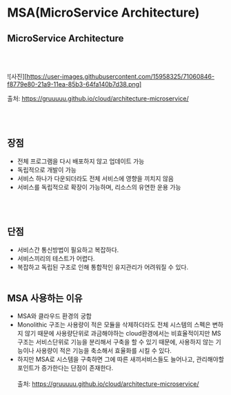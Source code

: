 # MSA(MicroService Architecture)

## MicroService Architecture

<br/>
<br/>

![사진][https://user-images.githubusercontent.com/15958325/71060846-f8779e80-21a9-11ea-85b3-64fa140b7d38.png]

출처: https://gruuuuu.github.io/cloud/architecture-microservice/

<br/>
<br/>

## 장점

- 전체 프로그램을 다시 배포하지 않고 업데이트 가능
- 독립적으로 개발이 가능
- 서비스 하나가 다운되더라도 전체 서비스에 영향을 끼치지 않음
- 서비스를 독립적으로 확장이 가능하며, 리소스의 유연한 운용 가능

<br/>
<br/>

## 단점

- 서비스간 통신방법이 필요하고 복잡하다.
- 서비스끼리의 테스트가 어렵다.
- 복잡하고 독립된 구조로 인해 통합적인 유지관리가 어려워질 수 있다.
  <br/>
  <br/>

## MSA 사용하는 이유

- MSA와 클라우드 환경의 궁합
- Monolithic 구조는 사용량이 적은 모듈을 삭제하더라도 전체 시스템의 스펙은 변하지 않기 때문에 사용량단위로 과금해야하는 cloud환경에서는 비효율적이지만 MS구조는 서비스단위로 기능을 분리해서 구축을 할 수 있기 때문에, 사용하지 않는 기능이나 사용량이 적은 기능을 축소해서 효율화를 시킬 수 있다.
- 하지만 MSA로 시스템을 구축하면 그에 따른 새끼서비스들도 늘어나고, 관리해야할 포인트가 증가한다는 단점이 존재한다.
  <br/>
  <br/>
  출처: https://gruuuuu.github.io/cloud/architecture-microservice/
